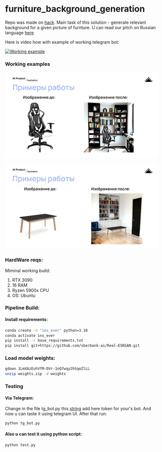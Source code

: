 # furniture_background_generation

Repo was made on [hack](https://aiproducthack.com/). Main task of this solution - generate relevant background for a given picture of furnture.
U can read our pitch on Russian language [here](https://docs.google.com/presentation/d/1eBFZ1ewcxjLrpcgMf1f4pzLtLxheGkDLd9sxEepeI98/edit?usp=sharing)

Here is video how with example of working telegram bot:

[![Working example](http://img.youtube.com/vi/arvgjLLa7vc/0.jpg)](http://www.youtube.com/watch?v=arvgjLLa7vc "Furniture Background Generation")



### Working examples

![Gaming chair](./test_imgs/result_chair.jpg)

![Journal table](./test_imgs/result_table.jpg)



### HardWare reqs:

Miminal working build:

1) RTX 3090
2) 16 RAM
3) Ryzen 5900x CPU
4) OS: Ubuntu

### Pipeline Build:

#### Install requirements:
```bash
conda create -n "ins_ever" python=3.10
conda activate ins_ever
pip install -r base_requirements.txt
pip install git+https://github.com/sberbank-ai/Real-ESRGAN.git
```

### Load model weights:
```bash
gdown 1LmXAzEuhVfM-DVr-1nQ7wqy2hSqeZlLL
unzip weights.zip -d weights
```

### Testing 


#### Via Telegram:

Change in the file tg_bot.py this [string](https://github.com/vaskers5/furniture_background_generation/blob/470cb1d607713400e619e628b78b6e37deb19473/tg_bot.py#L24C1-L24C24)  add here token for your's bot. And now u can taste it using telegram UI. After that run:

```
python tg_bot.py
```


#### Also u can test it using python script:

```bash
python test.py
```
